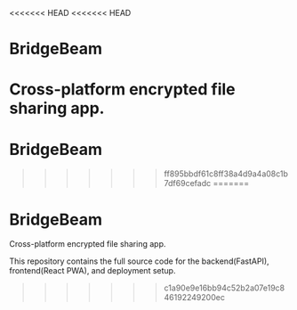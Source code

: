 <<<<<<< HEAD
<<<<<<< HEAD
# BridgeBeam

Cross-platform encrypted file sharing app.
=======
# BridgeBeam
>>>>>>> ff895bbdf61c8ff38a4d9a4a08c1b7df69cefadc
=======
# BridgeBeam

Cross-platform encrypted file sharing app.

This repository contains the full source code for the backend(FastAPI), frontend(React PWA), and deployment setup.
>>>>>>> c1a90e9e16bb94c52b2a07e19c846192249200ec
